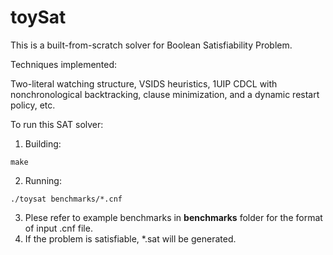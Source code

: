 # toySat

This is a built-from-scratch solver for Boolean Satisfiability Problem.

Techniques implemented:

Two-literal watching structure, VSIDS heuristics, 1UIP CDCL with nonchronological backtracking, clause minimization, and a dynamic restart policy, etc.

To run this SAT solver:
1. Building:
```
make
```
2. Running:
```
./toysat benchmarks/*.cnf
```
3. Plese refer to example benchmarks in **benchmarks** folder for the format of input .cnf file.
4. If the problem is satisfiable, *.sat will be generated.
